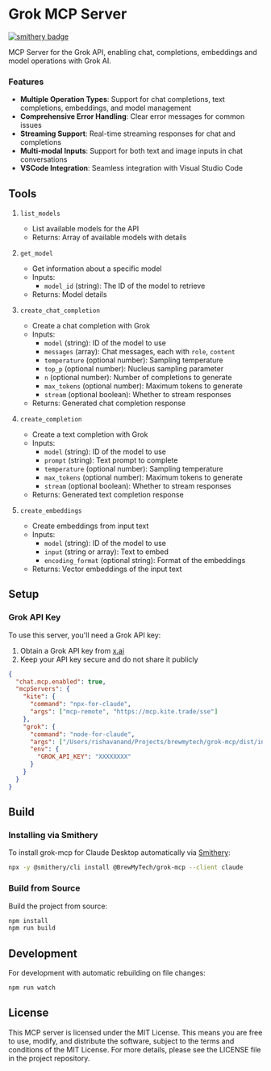 # Grok MCP Server

[![smithery badge](https://smithery.ai/badge/@BrewMyTech/grok-mcp)](https://smithery.ai/server/@BrewMyTech/grok-mcp)

MCP Server for the Grok API, enabling chat, completions, embeddings and model operations with Grok AI.

### Features

- **Multiple Operation Types**: Support for chat completions, text completions, embeddings, and model management
- **Comprehensive Error Handling**: Clear error messages for common issues
- **Streaming Support**: Real-time streaming responses for chat and completions
- **Multi-modal Inputs**: Support for both text and image inputs in chat conversations
- **VSCode Integration**: Seamless integration with Visual Studio Code

## Tools

1. `list_models`

   - List available models for the API
   - Returns: Array of available models with details

2. `get_model`

   - Get information about a specific model
   - Inputs:
     - `model_id` (string): The ID of the model to retrieve
   - Returns: Model details

3. `create_chat_completion`

   - Create a chat completion with Grok
   - Inputs:
     - `model` (string): ID of the model to use
     - `messages` (array): Chat messages, each with `role`, `content`
     - `temperature` (optional number): Sampling temperature
     - `top_p` (optional number): Nucleus sampling parameter
     - `n` (optional number): Number of completions to generate
     - `max_tokens` (optional number): Maximum tokens to generate
     - `stream` (optional boolean): Whether to stream responses
   - Returns: Generated chat completion response

4. `create_completion`

   - Create a text completion with Grok
   - Inputs:
     - `model` (string): ID of the model to use
     - `prompt` (string): Text prompt to complete
     - `temperature` (optional number): Sampling temperature
     - `max_tokens` (optional number): Maximum tokens to generate
     - `stream` (optional boolean): Whether to stream responses
   - Returns: Generated text completion response

5. `create_embeddings`
   - Create embeddings from input text
   - Inputs:
     - `model` (string): ID of the model to use
     - `input` (string or array): Text to embed
     - `encoding_format` (optional string): Format of the embeddings
   - Returns: Vector embeddings of the input text

## Setup

### Grok API Key

To use this server, you'll need a Grok API key:

1. Obtain a Grok API key from [x.ai](https://x.ai)
2. Keep your API key secure and do not share it publicly

```json
{
  "chat.mcp.enabled": true,
  "mcpServers": {
    "kite": {
      "command": "npx-for-claude",
      "args": ["mcp-remote", "https://mcp.kite.trade/sse"]
    },
    "grok": {
      "command": "node-for-claude",
      "args": ["/Users/rishavanand/Projects/brewmytech/grok-mcp/dist/index.js"],
      "env": {
        "GROK_API_KEY": "XXXXXXXX"
      }
    }
  }
}
```

## Build

### Installing via Smithery

To install grok-mcp for Claude Desktop automatically via [Smithery](https://smithery.ai/server/@BrewMyTech/grok-mcp):

```bash
npx -y @smithery/cli install @BrewMyTech/grok-mcp --client claude
```

### Build from Source

Build the project from source:

```bash
npm install
npm run build
```

## Development

For development with automatic rebuilding on file changes:

```bash
npm run watch
```

## License

This MCP server is licensed under the MIT License. This means you are free to use, modify, and distribute the software, subject to the terms and conditions of the MIT License. For more details, please see the LICENSE file in the project repository.

